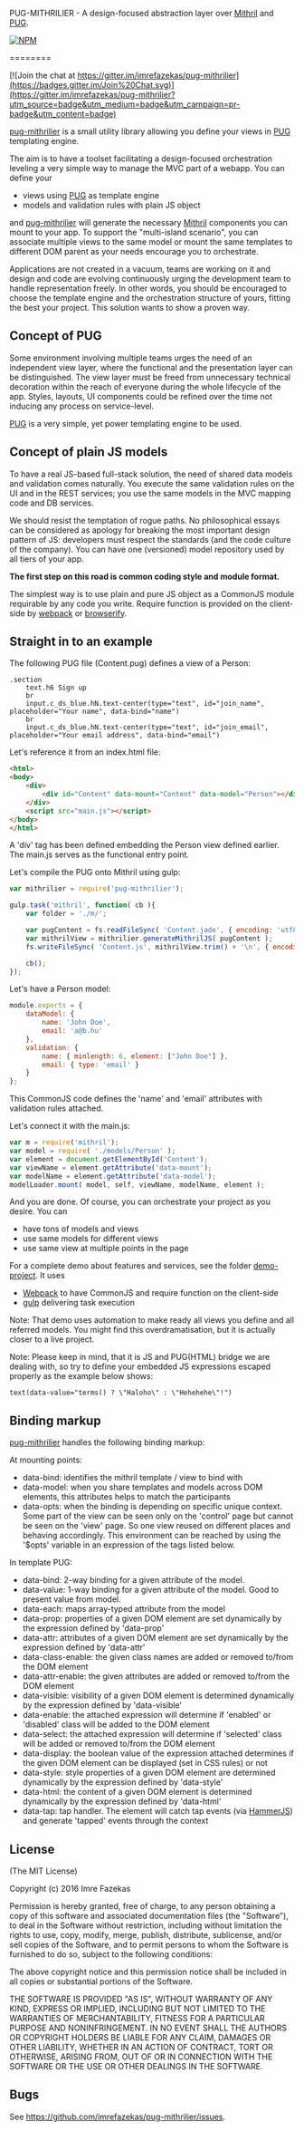 PUG-MITHRILIER - A design-focused abstraction layer over [Mithril](https://lhorie.github.io/mithril/) and [PUG](http://jade-lang.com).

[![NPM](https://nodei.co/npm/pug-mithrilier.png)](https://nodei.co/npm/pug-mithrilier/)

========

[![Join the chat at https://gitter.im/imrefazekas/pug-mithrilier](https://badges.gitter.im/Join%20Chat.svg)](https://gitter.im/imrefazekas/pug-mithrilier?utm_source=badge&utm_medium=badge&utm_campaign=pr-badge&utm_content=badge)

[pug-mithrilier](https://github.com/imrefazekas/pug-mithrilier) is a small utility library allowing you define your views in [PUG](http://jade-lang.com) templating engine.

The aim is to have a toolset facilitating a design-focused orchestration leveling a very simple way to manage the MVC part of a webapp. You can define your

- views using [PUG](http://jade-lang.com) as template engine
- models and validation rules with plain JS object

and [pug-mithrilier](https://github.com/imrefazekas/pug-mithrilier) will generate the necessary  [Mithril](https://lhorie.github.io/mithril/) components you can mount to your app.
To support the "multi-island scenario", you can associate multiple views to the same model or mount the same templates to different DOM parent as your needs encourage you to orchestrate.

Applications are not created in a vacuum, teams are working on it and design and code are evolving continuously urging the development team to handle representation freely.
In other words, you should be encouraged to choose the template engine and the orchestration structure of yours, fitting the best your project. This solution wants to show a proven way.


## Concept of PUG

Some environment involving multiple teams urges the need of an independent view layer, where the functional and the presentation layer can be distinguished.
The view layer must be freed from unnecessary technical decoration within the reach of everyone during the whole lifecycle of the app.
Styles, layouts, UI components could be refined over the time not inducing any process on service-level.

[PUG](http://jade-lang.com) is a very simple, yet power templating engine to be used.


## Concept of plain JS models

To have a real JS-based full-stack solution, the need of shared data models and validation comes naturally. You execute the same validation rules on the UI and in the REST services; you use the same models in the MVC mapping code and DB services.

We should resist the temptation of rogue paths. No philosophical essays can be considered as apology for breaking the most important design pattern of JS: developers must respect the standards (and the code culture of the company).
You can have one (versioned) model repository used by all tiers of your app.

__The first step on this road is common coding style and module format.__

The simplest way is to use plain and pure JS object as a CommonJS module requirable by any code you write.
Require function is provided on the client-side by [webpack](https://webpack.github.io) or [browserify](http://browserify.org).


## Straight in to an example

The following PUG file (Content.pug) defines a view of a Person:

```jade
.section
	text.h6 Sign up
	br
	input.c_ds_blue.hN.text-center(type="text", id="join_name", placeholder="Your name", data-bind="name")
	br
	input.c_ds_blue.hN.text-center(type="text", id="join_email", placeholder="Your email address", data-bind="email")
```

Let's reference it from an index.html file:

```html
<html>
<body>
	<div>
		<div id="Content" data-mount="Content" data-model="Person"></div>
	</div>
	<script src="main.js"></script>
</body>
</html>
```

A 'div' tag has been defined embedding the Person view defined earlier.
The main.js serves as the functional entry point.

Let's compile the PUG onto Mithril using gulp:

```javascript
var mithrilier = require('pug-mithrilier');

gulp.task('mithril', function( cb ){
	var folder = './m/';

	var pugContent = fs.readFileSync( 'Content.jade', { encoding: 'utf8' });
	var mithrilView = mithrilier.generateMithrilJS( pugContent );
	fs.writeFileSync( 'Content.js', mithrilView.trim() + '\n', { encoding: 'utf8' } );

	cb();
});
```

Let's have a Person model:

```javascript
module.exports = {
	dataModel: {
		name: 'John Doe',
		email: 'a@b.hu'
	},
	validation: {
		name: { minlength: 6, element: ["John Doe"] },
		email: { type: 'email' }
	}
};
```

This CommonJS code defines the 'name' and 'email' attributes with validation rules attached.

Let's connect it with the main.js:

```javascript
var m = require('mithril');
var model = require( './models/Person' );
var element = document.getElementById('Content');
var viewName = element.getAttribute('data-mount');
var modelName = element.getAttribute('data-model');
modelLoader.mount( model, self, viewName, modelName, element );
```

And you are done.
Of course, you can orchestrate your project as you desire. You can
- have tons of models and views
- use same models for different views
- use same view at multiple points in the page

For a complete demo about features and services, see the folder [demo-project](https://github.com/imrefazekas/pug-mithrilier/tree/master/demo-project). It uses
- [Webpack](http://webpack.github.io) to have CommonJS and require function on the client-side
- [gulp](http://gulpjs.com) delivering task execution

Note: That demo uses automation to make ready all views you define and all referred models. You might find this overdramatisation, but it is actually closer to a live project.

Note: Please keep in mind, that it is JS and PUG(HTML) bridge we are dealing with, so try to define your embedded JS expressions escaped properly as the example below shows:

	text(data-value="terms() ? \"Haloho\" : \"Hehehehe\"!")


## Binding markup

[pug-mithrilier](https://github.com/imrefazekas/pug-mithrilier) handles the following binding markup:

At mounting points:

- data-bind: identifies the mithril template / view to bind with
- data-model: when you share templates and models across DOM elements, this attributes helps to match the participants
- data-opts: when the binding is depending on specific unique context. Some part of the view can be seen only on the 'control' page but cannot be seen on the 'view' page. So one view reused on different places and behaving accordingly. This environment can be reached by using the '$opts' variable in an expression of the tags listed below.

In template PUG:

- data-bind: 2-way binding for a given attribute of the model.
- data-value: 1-way binding for a given attribute of the model. Good to present value from model.
- data-each: maps array-typed attribute from the model
- data-prop: properties of a given DOM element are set dynamically by the expression defined by 'data-prop'
- data-attr: attributes of a given DOM element are set dynamically by the expression defined by 'data-attr'
- data-class-enable: the given class names are added or removed to/from the DOM element
- data-attr-enable: the given attributes are added or removed to/from the DOM element
- data-visible: visibility of a given DOM element is determined dynamically by the expression defined by 'data-visible'
- data-enable: the attached expression will determine if 'enabled' or 'disabled' class will be added to the DOM element
- data-select: the attached expression will determine if 'selected' class will be added or removed to/from the DOM element
- data-display: the boolean value of the expression attached determines if the given DOM element can be displayed (set in CSS rules) or not
- data-style: style properties of a given DOM element are determined dynamically by the expression defined by 'data-style'
- data-html: the content of a given DOM element is determined dynamically by the expression defined by 'data-html'
- data-tap: tap handler. The element will catch tap events (via [HammerJS](http://hammerjs.github.io)) and generate 'tapped' events through the context


## License

(The MIT License)

Copyright (c) 2016 Imre Fazekas

Permission is hereby granted, free of charge, to any person obtaining a copy of
this software and associated documentation files (the "Software"), to deal in
the Software without restriction, including without limitation the rights to
use, copy, modify, merge, publish, distribute, sublicense, and/or sell copies of
the Software, and to permit persons to whom the Software is furnished to do so,
subject to the following conditions:

The above copyright notice and this permission notice shall be included in all
copies or substantial portions of the Software.

THE SOFTWARE IS PROVIDED "AS IS", WITHOUT WARRANTY OF ANY KIND, EXPRESS OR
IMPLIED, INCLUDING BUT NOT LIMITED TO THE WARRANTIES OF MERCHANTABILITY, FITNESS
FOR A PARTICULAR PURPOSE AND NONINFRINGEMENT. IN NO EVENT SHALL THE AUTHORS OR
COPYRIGHT HOLDERS BE LIABLE FOR ANY CLAIM, DAMAGES OR OTHER LIABILITY, WHETHER
IN AN ACTION OF CONTRACT, TORT OR OTHERWISE, ARISING FROM, OUT OF OR IN
CONNECTION WITH THE SOFTWARE OR THE USE OR OTHER DEALINGS IN THE SOFTWARE.


## Bugs

See <https://github.com/imrefazekas/pug-mithrilier/issues>.
